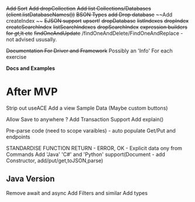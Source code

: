 
~~Add Sort~~
~~Add dropCollection~~
~~Add list Collections/Databases (client.listDatabaseNames())~~
~~BSON Types~~
~~add Drop database~~
~~Add createIndex ~~
~~EJSON support~~
~~upsert!~~
~~dropDatabase~~
~~listIndexes~~
~~dropIndex~~
~~createSearchIndex~~
~~listSearchIndexes~~
~~dropSearchIndex~~
~~expression builders for $gt,$lt etc~~
~~findOneAndUpdate~~ /findOneAndDelete/FindOneAndReplace - not advised ususally.

~~Documentation For Driver and Framework~~
Possibly an 'Info' For each exercise



__Docs and Examples__

After MVP
=====

Strip out useACE
Add a view Sample Data (Maybe custom buttons)

Allow Save to anywhere ?
Add Transaction Support
Add explain()

Pre-parse code (need to scope varaibles) - auto populate Get/Put and endpoints

STANDARDISE FUNCTION RETURN - ERROR, OK - Explicit data ony from Commands
Add 'Java' 'C#' and 'Python' support(Document - add Constructor, add/put/get,toJSON,parse)


Java Version
------------

Remove await and async
Add Filters and similar
Add types